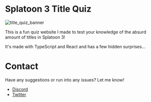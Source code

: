 # Splatoon 3 Title Quiz

![title_quiz_banner](https://github.com/EpicYoshiMaster/splat-title-quiz/assets/32598419/e79f5f66-114a-4b89-abe5-68a78c053754)

This is a fun quiz website I made to test your knowledge of the absurd amount of titles in Splatoon 3!

It's made with TypeScript and React and has a few hidden surprises...

# Contact

Have any suggestions or run into any issues? Let me know!
- [Discord](https://discord.gg/vgAu5W5)
- [Twitter](https://twitter.com/EpicYoshiMaster)
